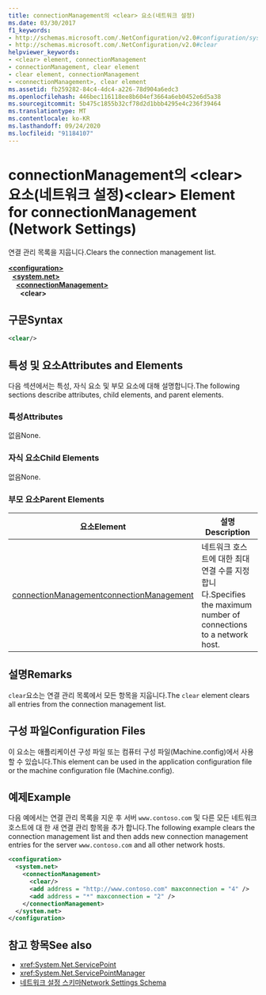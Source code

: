```yaml
---
title: connectionManagement의 <clear> 요소(네트워크 설정)
ms.date: 03/30/2017
f1_keywords:
- http://schemas.microsoft.com/.NetConfiguration/v2.0#configuration/system.net/connectionManagement/clear
- http://schemas.microsoft.com/.NetConfiguration/v2.0#clear
helpviewer_keywords:
- <clear> element, connectionManagement
- connectionManagement, clear element
- clear element, connectionManagement
- <connectionManagement>, clear element
ms.assetid: fb259282-84c4-4dc4-a226-78d904a6edc3
ms.openlocfilehash: 446bec116118ee8b604ef3664a6eb0452e6d5a38
ms.sourcegitcommit: 5b475c1855b32cf78d2d1bbb4295e4c236f39464
ms.translationtype: MT
ms.contentlocale: ko-KR
ms.lasthandoff: 09/24/2020
ms.locfileid: "91184107"
---
```

# <a name="clear-element-for-connectionmanagement-network-settings"></a><span data-ttu-id="81921-102">connectionManagement의 \<clear> 요소(네트워크 설정)</span><span class="sxs-lookup"><span data-stu-id="81921-102">\<clear> Element for connectionManagement (Network Settings)</span></span>

<span data-ttu-id="81921-103">연결 관리 목록을 지웁니다.</span><span class="sxs-lookup"><span data-stu-id="81921-103">Clears the connection management list.</span></span>  

[**\<configuration>**](../configuration-element.md)\
&nbsp;&nbsp;[**\<system.net>**](system-net-element-network-settings.md)\
&nbsp;&nbsp;&nbsp;&nbsp;[**\<connectionManagement>**](connectionmanagement-element-network-settings.md)\
&nbsp;&nbsp;&nbsp;&nbsp;&nbsp;&nbsp;**\<clear>**

## <a name="syntax"></a><span data-ttu-id="81921-104">구문</span><span class="sxs-lookup"><span data-stu-id="81921-104">Syntax</span></span>  
  
```xml  
<clear/>  
```  
  
## <a name="attributes-and-elements"></a><span data-ttu-id="81921-105">특성 및 요소</span><span class="sxs-lookup"><span data-stu-id="81921-105">Attributes and Elements</span></span>  

 <span data-ttu-id="81921-106">다음 섹션에서는 특성, 자식 요소 및 부모 요소에 대해 설명합니다.</span><span class="sxs-lookup"><span data-stu-id="81921-106">The following sections describe attributes, child elements, and parent elements.</span></span>  
  
### <a name="attributes"></a><span data-ttu-id="81921-107">특성</span><span class="sxs-lookup"><span data-stu-id="81921-107">Attributes</span></span>  

 <span data-ttu-id="81921-108">없음</span><span class="sxs-lookup"><span data-stu-id="81921-108">None.</span></span>  
  
### <a name="child-elements"></a><span data-ttu-id="81921-109">자식 요소</span><span class="sxs-lookup"><span data-stu-id="81921-109">Child Elements</span></span>  

 <span data-ttu-id="81921-110">없음</span><span class="sxs-lookup"><span data-stu-id="81921-110">None.</span></span>  
  
### <a name="parent-elements"></a><span data-ttu-id="81921-111">부모 요소</span><span class="sxs-lookup"><span data-stu-id="81921-111">Parent Elements</span></span>  
  
|<span data-ttu-id="81921-112">**요소**</span><span class="sxs-lookup"><span data-stu-id="81921-112">**Element**</span></span>|<span data-ttu-id="81921-113">**설명**</span><span class="sxs-lookup"><span data-stu-id="81921-113">**Description**</span></span>|  
|-----------------|---------------------|  
|[<span data-ttu-id="81921-114">connectionManagement</span><span class="sxs-lookup"><span data-stu-id="81921-114">connectionManagement</span></span>](connectionmanagement-element-network-settings.md)|<span data-ttu-id="81921-115">네트워크 호스트에 대한 최대 연결 수를 지정합니다.</span><span class="sxs-lookup"><span data-stu-id="81921-115">Specifies the maximum number of connections to a network host.</span></span>|  
  
## <a name="remarks"></a><span data-ttu-id="81921-116">설명</span><span class="sxs-lookup"><span data-stu-id="81921-116">Remarks</span></span>  

 <span data-ttu-id="81921-117">`clear`요소는 연결 관리 목록에서 모든 항목을 지웁니다.</span><span class="sxs-lookup"><span data-stu-id="81921-117">The `clear` element clears all entries from the connection management list.</span></span>  
  
## <a name="configuration-files"></a><span data-ttu-id="81921-118">구성 파일</span><span class="sxs-lookup"><span data-stu-id="81921-118">Configuration Files</span></span>  

 <span data-ttu-id="81921-119">이 요소는 애플리케이션 구성 파일 또는 컴퓨터 구성 파일(Machine.config)에서 사용할 수 있습니다.</span><span class="sxs-lookup"><span data-stu-id="81921-119">This element can be used in the application configuration file or the machine configuration file (Machine.config).</span></span>  
  
## <a name="example"></a><span data-ttu-id="81921-120">예제</span><span class="sxs-lookup"><span data-stu-id="81921-120">Example</span></span>  

 <span data-ttu-id="81921-121">다음 예에서는 연결 관리 목록을 지운 후 서버 `www.contoso.com` 및 다른 모든 네트워크 호스트에 대 한 새 연결 관리 항목을 추가 합니다.</span><span class="sxs-lookup"><span data-stu-id="81921-121">The following example clears the connection management list and then adds new connection management entries for the server `www.contoso.com` and all other network hosts.</span></span>  
  
```xml  
<configuration>  
  <system.net>  
    <connectionManagement>  
      <clear/>  
      <add address = "http://www.contoso.com" maxconnection = "4" />  
      <add address = "*" maxconnection = "2" />  
    </connectionManagement>  
  </system.net>  
</configuration>  
```  
  
## <a name="see-also"></a><span data-ttu-id="81921-122">참고 항목</span><span class="sxs-lookup"><span data-stu-id="81921-122">See also</span></span>

- <xref:System.Net.ServicePoint>
- <xref:System.Net.ServicePointManager>
- [<span data-ttu-id="81921-123">네트워크 설정 스키마</span><span class="sxs-lookup"><span data-stu-id="81921-123">Network Settings Schema</span></span>](index.md)
